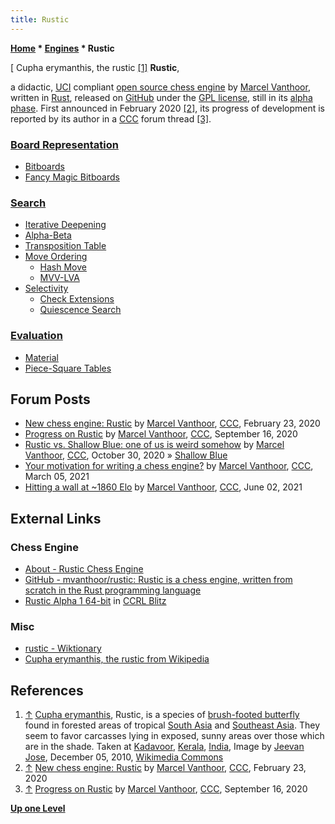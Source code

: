 ```yaml
---
title: Rustic
---
```

**[Home](Home "Home") \* [Engines](Engines "Engines") \* Rustic**



[ Cupha erymanthis, the rustic <a id="cite-note-1" href="#cite-ref-1">[1]</a>
**Rustic**,  

a didactic, [UCI](UCI "UCI") compliant [open source chess engine](Category:Open_Source "Category:Open Source") by [Marcel Vanthoor](Marcel_Vanthoor "Marcel Vanthoor"), written in [Rust](Rust "Rust"), released on [GitHub](https://en.wikipedia.org/wiki/GitHub) 
under the [GPL license](Free_Software_Foundation#GPL "Free Software Foundation"), still in its [alpha phase](https://en.wikipedia.org/wiki/Software_release_life_cycle#Alpha). 
First announced in February 2020 <a id="cite-note-2" href="#cite-ref-2">[2]</a>, 
its progress of development is reported by its author in a [CCC](CCC "CCC") forum thread <a id="cite-note-3" href="#cite-ref-3">[3]</a>.



### [Board Representation](Board_Representation "Board Representation")


* [Bitboards](Bitboards "Bitboards")
* [Fancy Magic Bitboards](Magic_Bitboards#Fancy "Magic Bitboards")


### [Search](Search "Search")


* [Iterative Deepening](Iterative_Deepening "Iterative Deepening")
* [Alpha-Beta](Alpha-Beta "Alpha-Beta")
* [Transposition Table](Transposition_Table "Transposition Table")
* [Move Ordering](Move_Ordering "Move Ordering")
	+ [Hash Move](Hash_Move "Hash Move")
	+ [MVV-LVA](MVV-LVA "MVV-LVA")
* [Selectivity](Selectivity "Selectivity")
	+ [Check Extensions](Check_Extensions "Check Extensions")
	+ [Quiescence Search](Quiescence_Search "Quiescence Search")


### [Evaluation](Evaluation "Evaluation")


* [Material](Material "Material")
* [Piece-Square Tables](Piece-Square_Tables "Piece-Square Tables")


## Forum Posts


* [New chess engine: Rustic](http://www.talkchess.com/forum3/viewtopic.php?f=2&t=73164) by [Marcel Vanthoor](Marcel_Vanthoor "Marcel Vanthoor"), [CCC](CCC "CCC"), February 23, 2020
* [Progress on Rustic](http://www.talkchess.com/forum3/viewtopic.php?f=7&t=75129) by [Marcel Vanthoor](Marcel_Vanthoor "Marcel Vanthoor"), [CCC](CCC "CCC"), September 16, 2020
* [Rustic vs. Shallow Blue: one of us is weird somehow](http://www.talkchess.com/forum3/viewtopic.php?f=7&t=75605) by [Marcel Vanthoor](Marcel_Vanthoor "Marcel Vanthoor"), [CCC](CCC "CCC"), October 30, 2020 » [Shallow Blue](Shallow_Blue "Shallow Blue")
* [Your motivation for writing a chess engine?](http://www.talkchess.com/forum3/viewtopic.php?f=2&t=76787) by [Marcel Vanthoor](Marcel_Vanthoor "Marcel Vanthoor"), [CCC](CCC "CCC"), March 05, 2021
* [Hitting a wall at ~1860 Elo](http://www.talkchess.com/forum3/viewtopic.php?f=7&t=77427) by [Marcel Vanthoor](Marcel_Vanthoor "Marcel Vanthoor"), [CCC](CCC "CCC"), June 02, 2021


## External Links


### Chess Engine


* [About - Rustic Chess Engine](https://rustic-chess.org/)
* [GitHub - mvanthoor/rustic: Rustic is a chess engine, written from scratch in the Rust programming language](https://github.com/mvanthoor/rustic)
* [Rustic Alpha 1 64-bit](https://www.computerchess.org.uk/ccrl/404/cgi/engine_details.cgi?match_length=30&print=Details&each_game=0&eng=Rustic%20Alpha%201%2064-bit) in [CCRL Blitz](CCRL "CCRL")


### Misc


* [rustic - Wiktionary](https://en.wiktionary.org/wiki/rustic)
* [Cupha erymanthis, the rustic from Wikipedia](https://en.wikipedia.org/wiki/Cupha_erymanthis)


## References


1. <a id="cite-ref-1" href="#cite-note-1">↑</a> [Cupha erymanthis](https://en.wikipedia.org/wiki/Cupha_erymanthis), Rustic, is a species of [brush-footed butterfly](https://en.wikipedia.org/wiki/Nymphalidae) found in forested areas of tropical [South Asia](https://en.wikipedia.org/wiki/South_Asia) and [Southeast Asia](https://en.wikipedia.org/wiki/Southeast_Asia). They seem to favor carcasses lying in exposed, sunny areas over those which are in the shade. Taken at [Kadavoor](https://en.wikipedia.org/wiki/Kadavoor), [Kerala](https://en.wikipedia.org/wiki/Kerala), [India](https://en.wikipedia.org/wiki/India), Image by [Jeevan Jose](https://www.wikidata.org/wiki/Q42412772), December 05, 2010, [Wikimedia Commons](https://en.wikipedia.org/wiki/Wikimedia_Commons)
2. <a id="cite-ref-2" href="#cite-note-2">↑</a> [New chess engine: Rustic](http://www.talkchess.com/forum3/viewtopic.php?f=2&t=73164) by [Marcel Vanthoor](Marcel_Vanthoor "Marcel Vanthoor"), [CCC](CCC "CCC"), February 23, 2020
3. <a id="cite-ref-3" href="#cite-note-3">↑</a> [Progress on Rustic](http://www.talkchess.com/forum3/viewtopic.php?f=7&t=75129) by [Marcel Vanthoor](Marcel_Vanthoor "Marcel Vanthoor"), [CCC](CCC "CCC"), September 16, 2020

**[Up one Level](Engines "Engines")**







 
